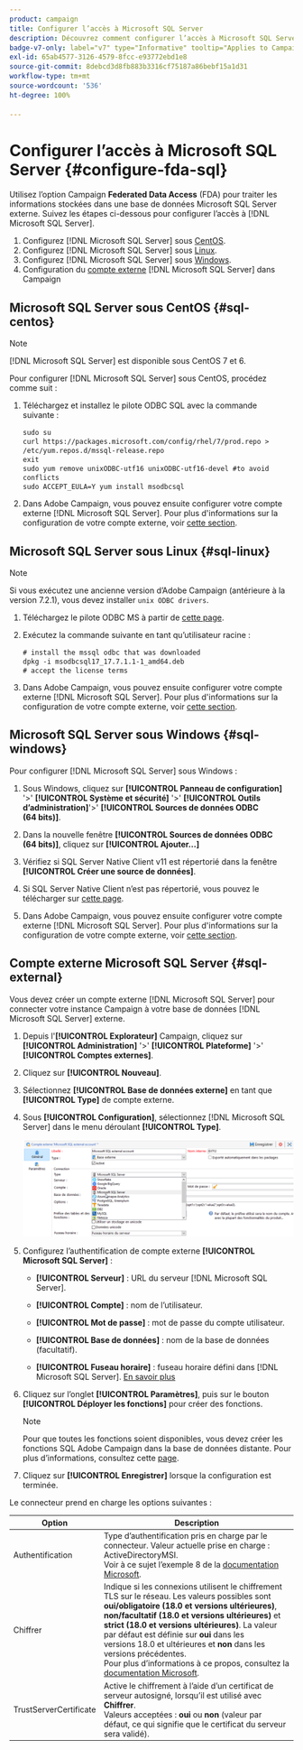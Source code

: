 ```yaml
---
product: campaign
title: Configurer l’accès à Microsoft SQL Server
description: Découvrez comment configurer l’accès à Microsoft SQL Server
badge-v7-only: label="v7" type="Informative" tooltip="Applies to Campaign Classic v7 only"
exl-id: 65ab4577-3126-4579-8fcc-e93772ebd1e8
source-git-commit: 8debcd3d8fb883b3316cf75187a86bebf15a1d31
workflow-type: tm+mt
source-wordcount: '536'
ht-degree: 100%

---
```


# Configurer l’accès à Microsoft SQL Server {#configure-fda-sql}



Utilisez l’option Campaign **Federated Data Access** (FDA) pour traiter les informations stockées dans une base de données Microsoft SQL Server externe. Suivez les étapes ci-dessous pour configurer l’accès à [!DNL Microsoft SQL Server].

1. Configurez [!DNL Microsoft SQL Server] sous [CentOS](#sql-centos).
1. Configurez [!DNL Microsoft SQL Server] sous [Linux](#sql-linux).
1. Configurez [!DNL Microsoft SQL Server] sous [Windows](#sql-windows).
1. Configuration du [compte externe](#sql-external) [!DNL Microsoft SQL Server] dans Campaign

## Microsoft SQL Server sous CentOS {#sql-centos}

>[!NOTE]
>
> [!DNL Microsoft SQL Server] est disponible sous CentOS 7 et 6.

Pour configurer [!DNL Microsoft SQL Server] sous CentOS, procédez comme suit :

1. Téléchargez et installez le pilote ODBC SQL avec la commande suivante :

   ```
   sudo su
   curl https://packages.microsoft.com/config/rhel/7/prod.repo > /etc/yum.repos.d/mssql-release.repo
   exit
   sudo yum remove unixODBC-utf16 unixODBC-utf16-devel #to avoid conflicts
   sudo ACCEPT_EULA=Y yum install msodbcsql
   ```

1. Dans Adobe Campaign, vous pouvez ensuite configurer votre compte externe [!DNL Microsoft SQL Server]. Pour plus d&#39;informations sur la configuration de votre compte externe, voir [cette section](#sql-external).

## Microsoft SQL Server sous Linux {#sql-linux}

>[!NOTE]
>
> Si vous exécutez une ancienne version d’Adobe Campaign (antérieure à la version 7.2.1), vous devez installer `unix ODBC drivers`.

1. Téléchargez le pilote ODBC MS à partir de [cette page](https://packages.microsoft.com/ubuntu/16.04/prod/pool/main/m/msodbcsql17/).

1. Exécutez la commande suivante en tant qu’utilisateur racine :

   ```
   # install the mssql odbc that was downloaded
   dpkg -i msodbcsql17_17.7.1.1-1_amd64.deb
   # accept the license terms
   ```

1. Dans Adobe Campaign, vous pouvez ensuite configurer votre compte externe [!DNL Microsoft SQL Server]. Pour plus d&#39;informations sur la configuration de votre compte externe, voir [cette section](#sql-external).

## Microsoft SQL Server sous Windows {#sql-windows}

Pour configurer [!DNL Microsoft SQL Server] sous Windows :

1. Sous Windows, cliquez sur **[!UICONTROL Panneau de configuration]** &#39;>&#39; **[!UICONTROL Système et sécurité]** &#39;>&#39; **[!UICONTROL Outils d’administration]**&#39;>&#39; **[!UICONTROL Sources de données ODBC (64 bits)]**.

1. Dans la nouvelle fenêtre **[!UICONTROL Sources de données ODBC (64 bits)]**, cliquez sur **[!UICONTROL Ajouter...]**

1. Vérifiez si SQL Server Native Client v11 est répertorié dans la fenêtre **[!UICONTROL Créer une source de données]**.

1. Si SQL Server Native Client n’est pas répertorié, vous pouvez le télécharger sur [cette page](https://www.microsoft.com/en-my/download/details.aspx?id=36434).

1. Dans Adobe Campaign, vous pouvez ensuite configurer votre compte externe [!DNL Microsoft SQL Server]. Pour plus d&#39;informations sur la configuration de votre compte externe, voir [cette section](#sql-external).

## Compte externe Microsoft SQL Server {#sql-external}

Vous devez créer un compte externe [!DNL Microsoft SQL Server] pour connecter votre instance Campaign à votre base de données [!DNL Microsoft SQL Server] externe.

1. Depuis l&#39;**[!UICONTROL Explorateur]** Campaign, cliquez sur **[!UICONTROL Administration]** &#39;>&#39; **[!UICONTROL Plateforme]** &#39;>&#39; **[!UICONTROL Comptes externes]**.

1. Cliquez sur **[!UICONTROL Nouveau]**.

1. Sélectionnez **[!UICONTROL Base de données externe]** en tant que **[!UICONTROL Type]** de compte externe.

1. Sous **[!UICONTROL Configuration]**, sélectionnez [!DNL Microsoft SQL Server] dans le menu déroulant **[!UICONTROL Type]**.

   ![](assets/sql.png)

1. Configurez l’authentification de compte externe **[!UICONTROL Microsoft SQL Server]** :

   * **[!UICONTROL Serveur]** : URL du serveur [!DNL Microsoft SQL Server].

   * **[!UICONTROL Compte]** : nom de l’utilisateur.

   * **[!UICONTROL Mot de passe]** : mot de passe du compte utilisateur.

   * **[!UICONTROL Base de données]** : nom de la base de données (facultatif).

   * **[!UICONTROL Fuseau horaire]** : fuseau horaire défini dans [!DNL Microsoft SQL Server]. [En savoir plus](https://docs.microsoft.com/fr-fr/sql/t-sql/functions/current-timezone-transact-sql?view=sql-server-ver15)

1. Cliquez sur l’onglet **[!UICONTROL Paramètres]**, puis sur le bouton **[!UICONTROL Déployer les fonctions]** pour créer des fonctions.

   >[!NOTE]
   >
   >Pour que toutes les fonctions soient disponibles, vous devez créer les fonctions SQL Adobe Campaign dans la base de données distante. Pour plus d’informations, consultez cette [page](../../configuration/using/adding-additional-sql-functions.md).

1. Cliquez sur **[!UICONTROL Enregistrer]** lorsque la configuration est terminée.

Le connecteur prend en charge les options suivantes :

| Option | Description |
|---|---|
| Authentification | Type d’authentification pris en charge par le connecteur. Valeur actuelle prise en charge : ActiveDirectoryMSI. <br> Voir à ce sujet l’exemple 8 de la [documentation Microsoft](https://docs.microsoft.com/fr-fr/sql/connect/odbc/using-azure-active-directory?view=sql-server-ver15#example-connection-strings). |
| Chiffrer | Indique si les connexions utilisent le chiffrement TLS sur le réseau. Les valeurs possibles sont **oui/obligatoire (18.0 et versions ultérieures)**, **non/facultatif (18.0 et versions ultérieures)** et **strict (18.0 et versions ultérieures)**. La valeur par défaut est définie sur **oui** dans les versions 18.0 et ultérieures et **non** dans les versions précédentes. <br>Pour plus d’informations à ce propos, consultez la [documentation Microsoft](https://docs.microsoft.com/fr-fr/sql/connect/odbc/dsn-connection-string-attribute?view=azure-sqldw-latest#encrypt). |
| TrustServerCertificate | Active le chiffrement à l’aide d’un certificat de serveur autosigné, lorsqu’il est utilisé avec **Chiffrer**. <br>Valeurs acceptées : **oui** ou **non** (valeur par défaut, ce qui signifie que le certificat du serveur sera validé). |

